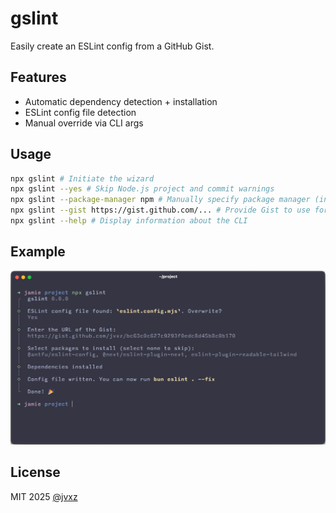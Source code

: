 <h1>gslint</h1>

<p>Easily create an ESLint config from a GitHub Gist.</p>

## Features

- Automatic dependency detection + installation
- ESLint config file detection
- Manual override via CLI args

## Usage

```bash
npx gslint # Initiate the wizard
npx gslint --yes # Skip Node.js project and commit warnings
npx gslint --package-manager npm # Manually specify package manager (in this case, npm)
npx gslint --gist https://gist.github.com/... # Provide Gist to use for the config
npx gslint --help # Display information about the CLI
```

## Example

<p align="center">
  <img src="assets/example.png" alt="gslint example" width="600" />
</p>

## License

MIT 2025 [@jvxz](https://github.com/jvxz)
